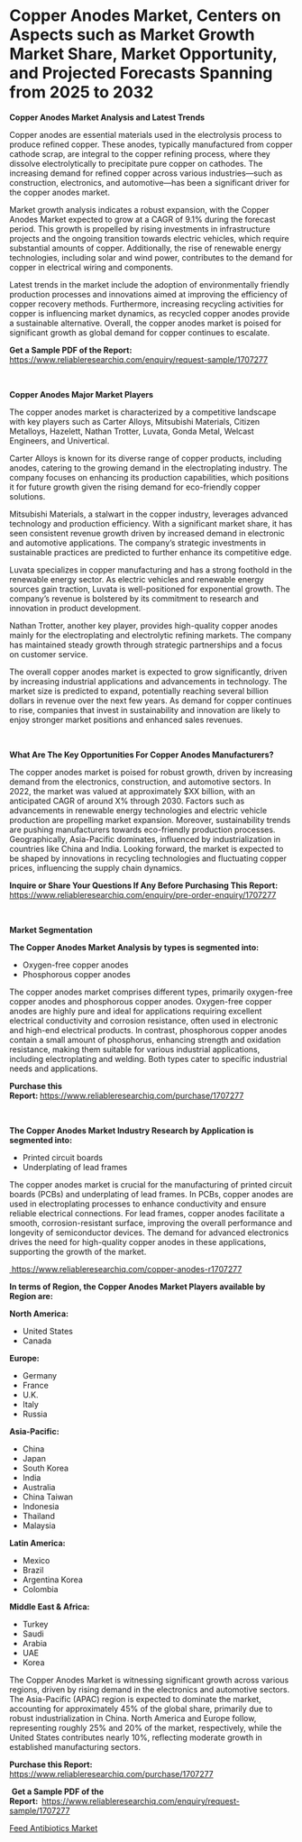 <p><h1>Copper Anodes Market, Centers on Aspects such as Market Growth Market Share, Market Opportunity, and Projected Forecasts Spanning from 2025 to 2032</h1></p><p><strong>Copper Anodes Market Analysis and Latest Trends</strong></p>
<p><p>Copper anodes are essential materials used in the electrolysis process to produce refined copper. These anodes, typically manufactured from copper cathode scrap, are integral to the copper refining process, where they dissolve electrolytically to precipitate pure copper on cathodes. The increasing demand for refined copper across various industries—such as construction, electronics, and automotive—has been a significant driver for the copper anodes market.</p><p>Market growth analysis indicates a robust expansion, with the Copper Anodes Market expected to grow at a CAGR of 9.1% during the forecast period. This growth is propelled by rising investments in infrastructure projects and the ongoing transition towards electric vehicles, which require substantial amounts of copper. Additionally, the rise of renewable energy technologies, including solar and wind power, contributes to the demand for copper in electrical wiring and components.</p><p>Latest trends in the market include the adoption of environmentally friendly production processes and innovations aimed at improving the efficiency of copper recovery methods. Furthermore, increasing recycling activities for copper is influencing market dynamics, as recycled copper anodes provide a sustainable alternative. Overall, the copper anodes market is poised for significant growth as global demand for copper continues to escalate.</p></p>
<p><strong>Get a Sample PDF of the Report:&nbsp;</strong> <a href="https://www.reliableresearchiq.com/enquiry/request-sample/1707277?utm_campaign=3500&utm_medium=2&utm_source=Github&utm_content=ia&utm_term=31032025&utm_id=copper-anodes">https://www.reliableresearchiq.com/enquiry/request-sample/1707277</a></p>
<p>&nbsp;</p>
<p><strong>Copper Anodes Major Market Players</strong></p>
<p><p>The copper anodes market is characterized by a competitive landscape with key players such as Carter Alloys, Mitsubishi Materials, Citizen Metalloys, Hazelett, Nathan Trotter, Luvata, Gonda Metal, Welcast Engineers, and Univertical. </p><p>Carter Alloys is known for its diverse range of copper products, including anodes, catering to the growing demand in the electroplating industry. The company focuses on enhancing its production capabilities, which positions it for future growth given the rising demand for eco-friendly copper solutions.</p><p>Mitsubishi Materials, a stalwart in the copper industry, leverages advanced technology and production efficiency. With a significant market share, it has seen consistent revenue growth driven by increased demand in electronic and automotive applications. The company’s strategic investments in sustainable practices are predicted to further enhance its competitive edge.</p><p>Luvata specializes in copper manufacturing and has a strong foothold in the renewable energy sector. As electric vehicles and renewable energy sources gain traction, Luvata is well-positioned for exponential growth. The company’s revenue is bolstered by its commitment to research and innovation in product development.</p><p>Nathan Trotter, another key player, provides high-quality copper anodes mainly for the electroplating and electrolytic refining markets. The company has maintained steady growth through strategic partnerships and a focus on customer service.</p><p>The overall copper anodes market is expected to grow significantly, driven by increasing industrial applications and advancements in technology. The market size is predicted to expand, potentially reaching several billion dollars in revenue over the next few years. As demand for copper continues to rise, companies that invest in sustainability and innovation are likely to enjoy stronger market positions and enhanced sales revenues.</p></p>
<p>&nbsp;</p>
<p><strong>What Are The Key Opportunities For Copper Anodes Manufacturers?</strong></p>
<p><p>The copper anodes market is poised for robust growth, driven by increasing demand from the electronics, construction, and automotive sectors. In 2022, the market was valued at approximately $XX billion, with an anticipated CAGR of around X% through 2030. Factors such as advancements in renewable energy technologies and electric vehicle production are propelling market expansion. Moreover, sustainability trends are pushing manufacturers towards eco-friendly production processes. Geographically, Asia-Pacific dominates, influenced by industrialization in countries like China and India. Looking forward, the market is expected to be shaped by innovations in recycling technologies and fluctuating copper prices, influencing the supply chain dynamics.</p></p>
<p><strong>Inquire or Share Your Questions If Any Before Purchasing This Report:</strong> <a href="https://www.reliableresearchiq.com/enquiry/pre-order-enquiry/1707277?utm_campaign=3500&utm_medium=2&utm_source=Github&utm_content=ia&utm_term=31032025&utm_id=copper-anodes">https://www.reliableresearchiq.com/enquiry/pre-order-enquiry/1707277</a></p>
<p>&nbsp;</p>
<p><strong>Market Segmentation</strong></p>
<p><strong>The Copper Anodes Market Analysis by types is segmented into:</strong></p>
<p><ul><li>Oxygen-free copper anodes</li><li>Phosphorous copper anodes</li></ul></p>
<p><p>The copper anodes market comprises different types, primarily oxygen-free copper anodes and phosphorous copper anodes. Oxygen-free copper anodes are highly pure and ideal for applications requiring excellent electrical conductivity and corrosion resistance, often used in electronic and high-end electrical products. In contrast, phosphorous copper anodes contain a small amount of phosphorus, enhancing strength and oxidation resistance, making them suitable for various industrial applications, including electroplating and welding. Both types cater to specific industrial needs and applications.</p></p>
<p><strong>Purchase this Report:&nbsp;</strong><a href="https://www.reliableresearchiq.com/purchase/1707277?utm_campaign=3500&utm_medium=2&utm_source=Github&utm_content=ia&utm_term=31032025&utm_id=copper-anodes">https://www.reliableresearchiq.com/purchase/1707277</a></p>
<p>&nbsp;</p>
<p><strong>The Copper Anodes Market Industry Research by Application is segmented into:</strong></p>
<p><ul><li>Printed circuit boards</li><li>Underplating of lead frames</li></ul></p>
<p><p>The copper anodes market is crucial for the manufacturing of printed circuit boards (PCBs) and underplating of lead frames. In PCBs, copper anodes are used in electroplating processes to enhance conductivity and ensure reliable electrical connections. For lead frames, copper anodes facilitate a smooth, corrosion-resistant surface, improving the overall performance and longevity of semiconductor devices. The demand for advanced electronics drives the need for high-quality copper anodes in these applications, supporting the growth of the market.</p></p>
<p><a href="https://www.reliableresearchiq.com/copper-anodes-r1707277?utm_campaign=3500&utm_medium=2&utm_source=Github&utm_content=ia&utm_term=31032025&utm_id=copper-anodes">&nbsp;https://www.reliableresearchiq.com/copper-anodes-r1707277</a></p>
<p><strong>In terms of Region, the Copper Anodes Market Players available by Region are:</strong></p>
<p>
    <p> <strong> North America: </strong>
        <ul>
            <li>United States</li>
            <li>Canada</li>
        </ul>
        </p> 
    <p> <strong> Europe: </strong>
        <ul>
            <li>Germany</li>
            <li>France</li>
            <li>U.K.</li>
            <li>Italy</li>
            <li>Russia</li>
        </ul>
        </p> 
    <p> <strong> Asia-Pacific: </strong>
        <ul>
            <li>China</li>
            <li>Japan</li>
            <li>South Korea</li>
            <li>India</li>
            <li>Australia</li>
            <li>China Taiwan</li>
            <li>Indonesia</li>
            <li>Thailand</li>
            <li>Malaysia</li>
        </ul>
        </p> 
    <p> <strong> Latin America: </strong>
        <ul>
            <li>Mexico</li>
            <li>Brazil</li>
            <li>Argentina Korea</li>
            <li>Colombia</li>
        </ul>
        </p> 
    <p> <strong> Middle East & Africa: </strong>
        <ul>
            <li>Turkey</li>
            <li>Saudi</li>
            <li>Arabia</li>
            <li>UAE</li>
            <li>Korea</li>
        </ul>
    </p>
    </p>
<p><p>The Copper Anodes Market is witnessing significant growth across various regions, driven by rising demand in the electronics and automotive sectors. The Asia-Pacific (APAC) region is expected to dominate the market, accounting for approximately 45% of the global share, primarily due to robust industrialization in China. North America and Europe follow, representing roughly 25% and 20% of the market, respectively, while the United States contributes nearly 10%, reflecting moderate growth in established manufacturing sectors.</p></p>
<p><strong>Purchase this Report: </strong><a href="https://www.reliableresearchiq.com/purchase/1707277?utm_campaign=3500&utm_medium=2&utm_source=Github&utm_content=ia&utm_term=31032025&utm_id=copper-anodes">https://www.reliableresearchiq.com/purchase/1707277</a></p>
<p>&nbsp;<strong>Get a Sample PDF of the Report:&nbsp;&nbsp;</strong><a href="https://www.reliableresearchiq.com/enquiry/request-sample/1707277?utm_campaign=3500&utm_medium=2&utm_source=Github&utm_content=ia&utm_term=31032025&utm_id=copper-anodes">https://www.reliableresearchiq.com/enquiry/request-sample/1707277</a></p>
<p><strong></strong></p>
<p><p><a href="https://github.com/oeungcolesh0/Market-Research-Report-List-1/blob/main/feed-antibiotics-market.md?utm_campaign=3500&utm_medium=2&utm_source=Github&utm_content=ia&utm_term=31032025&utm_id=copper-anodes">Feed Antibiotics Market</a></p></p>
